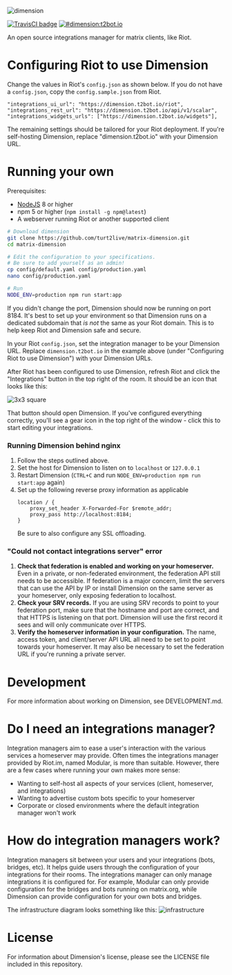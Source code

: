 ![dimension](https://t2bot.io/_matrix/media/r0/download/t2l.io/b3101d429588673087f457a4bdd52f45)


[![TravisCI badge](https://travis-ci.org/turt2live/matrix-dimension.svg?branch=master)](https://travis-ci.org/turt2live/matrix-dimension)
[![#dimension:t2bot.io](https://img.shields.io/badge/matrix-%23dimension:t2bot.io-brightgreen.svg)](https://matrix.to/#/#dimension:t2bot.io)

An open source integrations manager for matrix clients, like Riot.

# Configuring Riot to use Dimension

Change the values in Riot's `config.json` as shown below. If you do not have a `config.json`, copy the `config.sample.json` from Riot.

```
"integrations_ui_url": "https://dimension.t2bot.io/riot",
"integrations_rest_url": "https://dimension.t2bot.io/api/v1/scalar",
"integrations_widgets_urls": ["https://dimension.t2bot.io/widgets"],
``` 

The remaining settings should be tailored for your Riot deployment. If you're self-hosting Dimension, replace "dimension.t2bot.io" with your Dimension URL.

# Running your own

Prerequisites:
* [NodeJS](https://nodejs.org/en/download/) 8 or higher
* npm 5 or higher (`npm install -g npm@latest`)
* A webserver running Riot or another supported client

```bash
# Download dimension 
git clone https://github.com/turt2live/matrix-dimension.git
cd matrix-dimension

# Edit the configuration to your specifications.
# Be sure to add yourself as an admin!
cp config/default.yaml config/production.yaml
nano config/production.yaml

# Run
NODE_ENV=production npm run start:app
```

If you didn't change the port, Dimension should now be running on port 8184. It's best to set up your environment so that Dimension runs on a dedicated subdomain that *is not* the same as your Riot domain. This is to help keep Riot and Dimension safe and secure. 

In your Riot `config.json`, set the integration manager to be your Dimension URL. Replace `dimension.t2bot.io` in the example above (under "Configuring Riot to use Dimension") with your Dimension URLs.

After Riot has been configured to use Dimension, refresh Riot and click the "Integrations" button in the top right of the room. It should be an icon that looks like this:

![3x3 square](https://t2bot.io/_matrix/media/r0/download/t2l.io/gOgboDPEMfiYOQryYwvvHkFz)

That button should open Dimension. If you've configured everything correctly, you'll see a gear icon in the top right of the window - click this to start editing your integrations.

### Running Dimension behind nginx

1. Follow the steps outlined above.
2. Set the host for Dimension to listen on to `localhost` or `127.0.0.1`
3. Restart Dimension (`CTRL+C` and run `NODE_ENV=production npm run start:app` again)
4. Set up the following reverse proxy information as applicable
    ```
    location / {
        proxy_set_header X-Forwarded-For $remote_addr;
        proxy_pass http://localhost:8184;
    }
    ```
   Be sure to also configure any SSL offloading.

### "Could not contact integrations server" error

1. **Check that federation is enabled and working on your homeserver.** Even in a private, or non-federated environment, the federation API still needs to be accessible. If federation is a major concern, limit the servers that can use the API by IP or install Dimension on the same server as your homeserver, only exposing federation to localhost.
2. **Check your SRV records.** If you are using SRV records to point to your federation port, make sure that the hostname and port are correct, and that HTTPS is listening on that port. Dimension will use the first record it sees and will only communicate over HTTPS.
3. **Verify the homeserver information in your configuration.** The name, access token, and client/server API URL all need to be set to point towards your homeserver. It may also be necessary to set the federation URL if you're running a private server.

# Development

For more information about working on Dimension, see DEVELOPMENT.md.

# Do I need an integrations manager?

Integration managers aim to ease a user's interaction with the various services a homeserver may provide. Often times the integrations manager provided by Riot.im, named Modular, is more than suitable. However, there are a few cases where running your own makes more sense:

* Wanting to self-host all aspects of your services (client, homeserver, and integrations)
* Wanting to advertise custom bots specific to your homeserver
* Corporate or closed environments where the default integration manager won't work

# How do integration managers work?

Integration managers sit between your users and your integrations (bots, bridges, etc). It helps guide users through the configuration of your integrations for their rooms. The integrations manager can only manage integrations it is configured for. For example, Modular can only provide configuration for the bridges and bots running on matrix.org, while Dimension can provide configuration for your own bots and bridges.

The infrastructure diagram looks something like this:
![infrastructure](https://t2bot.io/_matrix/media/r0/download/t2l.io/9c8ae7d5dfc9f0959c4764873e940416)

# License

For information about Dimension's license, please see the LICENSE file included in this repository.
